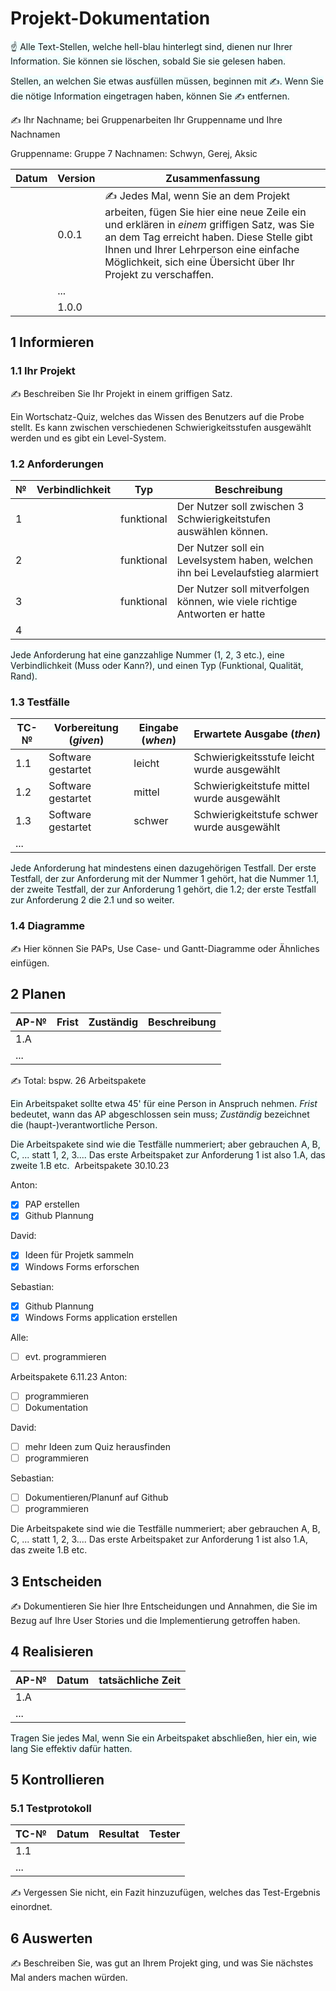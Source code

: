 # Projekt-Dokumentation

<span style="background: azure">☝️ Alle Text-Stellen, welche hell-blau hinterlegt sind, dienen nur Ihrer Information. Sie können sie löschen, sobald Sie sie gelesen haben. </span>

<span style="background: azure">Stellen, an welchen Sie etwas ausfüllen müssen, beginnen mit ✍️. Wenn Sie die nötige Information eingetragen haben, können Sie ✍️ entfernen.</span>

✍️ Ihr Nachname; bei Gruppenarbeiten Ihr Gruppenname und Ihre Nachnamen

Gruppenname: Gruppe 7      Nachnamen: Schwyn, Gerej, Aksic

| Datum | Version | Zusammenfassung                                              |
| ----- | ------- | ------------------------------------------------------------ |
|       | 0.0.1   | ✍️ Jedes Mal, wenn Sie an dem Projekt arbeiten, fügen Sie hier eine neue Zeile ein und erklären in *einem* griffigen Satz, was Sie an dem Tag erreicht haben. Diese Stelle gibt Ihnen und Ihrer Lehrperson eine einfache Möglichkeit, sich eine Übersicht über Ihr Projekt zu verschaffen. |
|       | ...     |                                                              |
|       | 1.0.0   |                                                              |

## 1 Informieren

### 1.1 Ihr Projekt

✍️ Beschreiben Sie Ihr Projekt in einem griffigen Satz.

Ein Wortschatz-Quiz, welches das Wissen des Benutzers auf die Probe stellt. Es kann zwischen verschiedenen Schwierigkeitsstufen ausgewählt werden und es gibt ein Level-System.

### 1.2 Anforderungen

| №    | Verbindlichkeit | Typ  | Beschreibung |
| ---- | --------------- | ---- | ------------ |
| 1    |                 |  funktional    |  Der Nutzer soll zwischen 3 Schwierigkeitstufen auswählen können.            |
| 2    |                 |  funktional    |    Der Nutzer soll ein Levelsystem haben, welchen ihn bei Levelaufstieg alarmiert          |
| 3    |                 |  funktional    |    Der Nutzer soll mitverfolgen können, wie viele richtige Antworten er hatte          |
| 4    |                 |      |              |

<span style="background: azure">Jede Anforderung hat eine ganzzahlige Nummer (1, 2, 3 etc.), eine Verbindlichkeit (Muss oder Kann?), und einen Typ (Funktional, Qualität, Rand).</span>

### 1.3 Testfälle

| TC-№ | Vorbereitung (*given*) | Eingabe (*when*) | Erwartete Ausgabe (*then*) |
| ---- | ---------------------- | ---------------- | -------------------------- |
| 1.1  |          Software gestartet               |   leicht               |                Schwierigkeitsstufe leicht wurde ausgewählt            |
| 1.2  |          Software gestartet                 |    mittel              |     Schwierigkeitstufe mittel wurde ausgewählt                       |
| 1.3  |          Software gestartet              |       schwer           |         Schwierigkeitstufe schwer wurde ausgewählt                   |
| ...  |                        |                  |                            |

<span style="background: azure">Jede Anforderung hat mindestens einen dazugehörigen Testfall. Der erste Testfall, der zur Anforderung mit der Nummer 1 gehört, hat die Nummer 1.1, der zweite Testfall, der zur Anforderung 1 gehört, die 1.2; der erste Testfall zur Anforderung 2 die 2.1 und so weiter. </span>

### 1.4 Diagramme

✍️ Hier können Sie PAPs, Use Case- und Gantt-Diagramme oder Ähnliches einfügen.

## 2 Planen

| AP-№ | Frist | Zuständig | Beschreibung |
| ---- | ----- | --------- | ------------ |
| 1.A  |       |           |              |
| ...  |       |           |              |

✍️ Total: bspw. 26 Arbeitspakete

<span style="background: azure">Ein Arbeitspaket sollte etwa 45' für eine Person in Anspruch nehmen. *Frist* bedeutet, wann das AP abgeschlossen sein muss; *Zuständig* bezeichnet die (haupt-)verantwortliche Person.</span>

<span style="background: azure">Die Arbeitspakete sind wie die Testfälle nummeriert; aber gebrauchen A, B, C, ... statt 1, 2, 3.... Das erste Arbeitspaket zur Anforderung 1 ist also 1.A, das zweite 1.B etc. </span>
Arbeitspakete 30.10.23

Anton: 
- [x] PAP erstellen
- [x] Github Plannung

David:
- [x] Ideen für Projetk sammeln
- [x] Windows Forms erforschen

Sebastian:
- [x] Github Plannung 
- [x] Windows Forms application erstellen

Alle:
- [ ] evt. programmieren

Arbeitspakete 6.11.23
Anton:
- [ ] programmieren
- [ ] Dokumentation

David:
- [ ] mehr Ideen zum Quiz herausfinden
- [ ] programmieren

Sebastian:
- [ ] Dokumentieren/Planunf auf Github
- [ ] programmieren

Die Arbeitspakete sind wie die Testfälle nummeriert; aber gebrauchen A, B, C, ... statt 1, 2, 3.... Das erste Arbeitspaket zur Anforderung 1 ist also 1.A, das zweite 1.B etc.
## 3 Entscheiden

✍️ Dokumentieren Sie hier Ihre Entscheidungen und Annahmen, die Sie im Bezug auf Ihre User Stories und die Implementierung getroffen haben.

## 4 Realisieren

| AP-№ | Datum | tatsächliche Zeit |
| ---- | ----- | ----------------- |
| 1.A  |       |                   |
| ...  |       |                   |

<span style="background: azure">Tragen Sie jedes Mal, wenn Sie ein Arbeitspaket abschließen, hier ein, wie lang Sie effektiv dafür hatten. </span>

## 5 Kontrollieren

### 5.1 Testprotokoll

| TC-№ | Datum | Resultat | Tester |
| ---- | ----- | -------- | ------ |
| 1.1  |       |          |        |
| ...  |       |          |        |

✍️ Vergessen Sie nicht, ein Fazit hinzuzufügen, welches das Test-Ergebnis einordnet.

## 6 Auswerten

✍️ Beschreiben Sie, was gut an Ihrem Projekt ging, und was Sie nächstes Mal anders machen würden.
